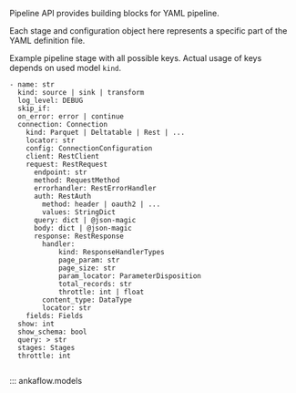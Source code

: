 Pipeline API provides building blocks for YAML pipeline.

Each stage and configuration object here represents a specific part of the YAML definition file.

Example pipeline stage with all possible keys. Actual usage of keys depends on used model `kind`.

```
- name: str
  kind: source | sink | transform
  log_level: DEBUG
  skip_if: 
  on_error: error | continue
  connection: Connection
    kind: Parquet | Deltatable | Rest | ...
    locator: str
    config: ConnectionConfiguration
    client: RestClient
    request: RestRequest
      endpoint: str
      method: RequestMethod
      errorhandler: RestErrorHandler
      auth: RestAuth
        method: header | oauth2 | ...
        values: StringDict
      query: dict | @json-magic
      body: dict | @json-magic
      response: RestResponse
        handler: 
            kind: ResponseHandlerTypes
            page_param: str
            page_size: str
            param_locator: ParameterDisposition
            total_records: str
            throttle: int | float 
        content_type: DataType
        locator: str
    fields: Fields
  show: int
  show_schema: bool
  query: > str
  stages: Stages
  throttle: int
        
```

::: ankaflow.models